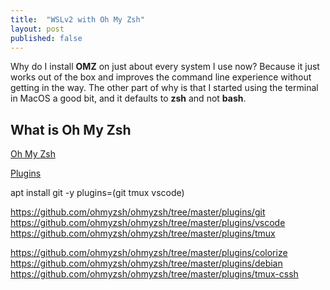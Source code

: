 ```yaml
---
title:  "WSLv2 with Oh My Zsh"
layout: post
published: false
---
```


Why do I install **OMZ** on just about every system I use now? Because it just works out of the box and improves the command line experience without getting in the way. The other part of why is that I started using the terminal in MacOS a good bit, and it defaults to **zsh** and not **bash**.

## What is Oh My Zsh

[Oh My Zsh](https://ohmyz.sh/#install)

[Plugins](https://github.com/ohmyzsh/ohmyzsh/wiki/Plugins)

apt install git -y
plugins=(git tmux vscode)

https://github.com/ohmyzsh/ohmyzsh/tree/master/plugins/git
https://github.com/ohmyzsh/ohmyzsh/tree/master/plugins/vscode
https://github.com/ohmyzsh/ohmyzsh/tree/master/plugins/tmux


https://github.com/ohmyzsh/ohmyzsh/tree/master/plugins/colorize
https://github.com/ohmyzsh/ohmyzsh/tree/master/plugins/debian
https://github.com/ohmyzsh/ohmyzsh/tree/master/plugins/tmux-cssh
